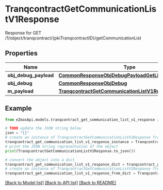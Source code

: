 # TranqcontractGetCommunicationListV1Response

Response for GET /1/object/tranqcontract/{pkiTranqcontractID}/getCommunicationList

## Properties

Name | Type | Description | Notes
------------ | ------------- | ------------- | -------------
**obj_debug_payload** | [**CommonResponseObjDebugPayloadGetList**](CommonResponseObjDebugPayloadGetList.md) |  | 
**obj_debug** | [**CommonResponseObjDebug**](CommonResponseObjDebug.md) |  | [optional] 
**m_payload** | [**TranqcontractGetCommunicationListV1ResponseMPayload**](TranqcontractGetCommunicationListV1ResponseMPayload.md) |  | 

## Example

```python
from eZmaxApi.models.tranqcontract_get_communication_list_v1_response import TranqcontractGetCommunicationListV1Response

# TODO update the JSON string below
json = "{}"
# create an instance of TranqcontractGetCommunicationListV1Response from a JSON string
tranqcontract_get_communication_list_v1_response_instance = TranqcontractGetCommunicationListV1Response.from_json(json)
# print the JSON string representation of the object
print(TranqcontractGetCommunicationListV1Response.to_json())

# convert the object into a dict
tranqcontract_get_communication_list_v1_response_dict = tranqcontract_get_communication_list_v1_response_instance.to_dict()
# create an instance of TranqcontractGetCommunicationListV1Response from a dict
tranqcontract_get_communication_list_v1_response_from_dict = TranqcontractGetCommunicationListV1Response.from_dict(tranqcontract_get_communication_list_v1_response_dict)
```
[[Back to Model list]](../README.md#documentation-for-models) [[Back to API list]](../README.md#documentation-for-api-endpoints) [[Back to README]](../README.md)


